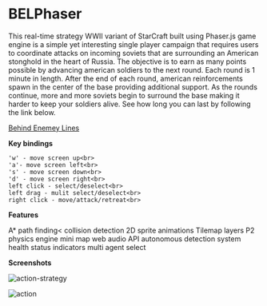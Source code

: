 # BELPhaser

This real-time strategy WWII variant of StarCraft built using Phaser.js game engine is a simple yet interesting single player
campaign that requires users to coordinate attacks on incoming soviets that are surrounding an American stonghold in the heart
of Russia. The objective is to earn as many points possible by advancing american soldiers to the next round. Each round is 1 minute
in length. After the end of each round, american reinforcements spawn in the center of the base providing additional support. 
As the rounds continue, more and more soviets begin to surround the base making it harder to keep your soldiers alive. See how long
you can last by following the link below. 

<a href="https://nhays89.github.io/BELPhaser/">Behind Enemey Lines</a>

**Key bindings**

```
'w' - move screen up<br>
'a'- move screen left<br>
's' - move screen down<br>
'd' - move screen right<br>
left click - select/deselect<br> 
left drag - mulit select/deselect<br>
right click - move/attack/retreat<br>
```


**Features**

A* path finding<
collision detection
2D sprite animations
Tilemap layers
P2 physics engine
mini map
web audio API
autonomous detection system
health status indicators
multi agent select

**Screenshots**

![action-strategy](https://github.com/nhays89/BELPhaser/blob/master/screenshots/action-strategy.png)

![action](https://github.com/nhays89/BELPhaser/blob/master/screenshots/action.png)




